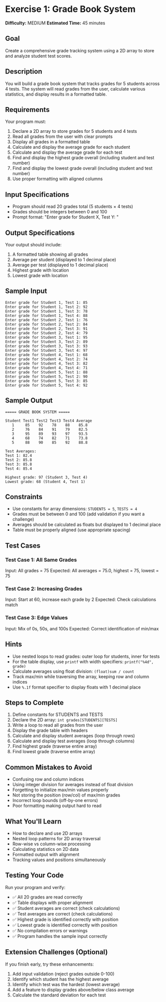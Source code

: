 # Exercise 1: Grade Book System

**Difficulty:** MEDIUM
**Estimated Time:** 45 minutes

## Goal
Create a comprehensive grade tracking system using a 2D array to store and analyze student test scores.

## Description
You will build a grade book system that tracks grades for 5 students across 4 tests. The system will read grades from the user, calculate various statistics, and display results in a formatted table.

## Requirements

Your program must:
1. Declare a 2D array to store grades for 5 students and 4 tests
2. Read all grades from the user with clear prompts
3. Display all grades in a formatted table
4. Calculate and display the average grade for each student
5. Calculate and display the average grade for each test
6. Find and display the highest grade overall (including student and test number)
7. Find and display the lowest grade overall (including student and test number)
8. Use proper formatting with aligned columns

## Input Specifications

- Program should read 20 grades total (5 students × 4 tests)
- Grades should be integers between 0 and 100
- Prompt format: "Enter grade for Student X, Test Y: "

## Output Specifications

Your output should include:
1. A formatted table showing all grades
2. Average per student (displayed to 1 decimal place)
3. Average per test (displayed to 1 decimal place)
4. Highest grade with location
5. Lowest grade with location

## Sample Input
```
Enter grade for Student 1, Test 1: 85
Enter grade for Student 1, Test 2: 92
Enter grade for Student 1, Test 3: 78
Enter grade for Student 1, Test 4: 88
Enter grade for Student 2, Test 1: 76
Enter grade for Student 2, Test 2: 84
Enter grade for Student 2, Test 3: 91
Enter grade for Student 2, Test 4: 79
Enter grade for Student 3, Test 1: 95
Enter grade for Student 3, Test 2: 89
Enter grade for Student 3, Test 3: 93
Enter grade for Student 3, Test 4: 97
Enter grade for Student 4, Test 1: 68
Enter grade for Student 4, Test 2: 74
Enter grade for Student 4, Test 3: 82
Enter grade for Student 4, Test 4: 71
Enter grade for Student 5, Test 1: 88
Enter grade for Student 5, Test 2: 90
Enter grade for Student 5, Test 3: 85
Enter grade for Student 5, Test 4: 92
```

## Sample Output
```
===== GRADE BOOK SYSTEM =====

Student Test1 Test2 Test3 Test4 Average
   1     85    92    78    88    85.8
   2     76    84    91    79    82.5
   3     95    89    93    97    93.5
   4     68    74    82    71    73.8
   5     88    90    85    92    88.8

Test Averages:
Test 1: 82.4
Test 2: 85.8
Test 3: 85.8
Test 4: 85.4

Highest grade: 97 (Student 3, Test 4)
Lowest grade: 68 (Student 4, Test 1)
```

## Constraints

- Use constants for array dimensions: `STUDENTS = 5`, `TESTS = 4`
- Grades must be between 0 and 100 (add validation if you want a challenge)
- Averages should be calculated as floats but displayed to 1 decimal place
- Table must be properly aligned (use appropriate spacing)

## Test Cases

### Test Case 1: All Same Grades
Input: All grades = 75
Expected: All averages = 75.0, highest = 75, lowest = 75

### Test Case 2: Increasing Grades
Input: Start at 60, increase each grade by 2
Expected: Check calculations match

### Test Case 3: Edge Values
Input: Mix of 0s, 50s, and 100s
Expected: Correct identification of min/max

## Hints

- Use nested loops to read grades: outer loop for students, inner for tests
- For the table display, use `printf` with width specifiers: `printf("%4d", grade)`
- Calculate averages using float division: `(float)sum / count`
- Track max/min while traversing the array, keeping row and column indices
- Use `%.1f` format specifier to display floats with 1 decimal place

## Steps to Complete

1. Define constants for STUDENTS and TESTS
2. Declare the 2D array: `int grades[STUDENTS][TESTS]`
3. Write a loop to read all grades from the user
4. Display the grade table with headers
5. Calculate and display student averages (loop through rows)
6. Calculate and display test averages (loop through columns)
7. Find highest grade (traverse entire array)
8. Find lowest grade (traverse entire array)

## Common Mistakes to Avoid

- Confusing row and column indices
- Using integer division for averages instead of float division
- Forgetting to initialize max/min values properly
- Not storing the position (row/col) of max/min grades
- Incorrect loop bounds (off-by-one errors)
- Poor formatting making output hard to read

## What You'll Learn

- How to declare and use 2D arrays
- Nested loop patterns for 2D array traversal
- Row-wise vs column-wise processing
- Calculating statistics on 2D data
- Formatted output with alignment
- Tracking values and positions simultaneously

## Testing Your Code

Run your program and verify:
- ✅ All 20 grades are read correctly
- ✅ Table displays with proper alignment
- ✅ Student averages are correct (check calculations)
- ✅ Test averages are correct (check calculations)
- ✅ Highest grade is identified correctly with position
- ✅ Lowest grade is identified correctly with position
- ✅ No compilation errors or warnings
- ✅ Program handles the sample input correctly

## Extension Challenges (Optional)

If you finish early, try these enhancements:
1. Add input validation (reject grades outside 0-100)
2. Identify which student has the highest average
3. Identify which test was the hardest (lowest average)
4. Add a feature to display grades above/below class average
5. Calculate the standard deviation for each test
